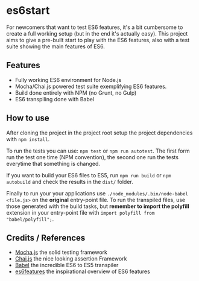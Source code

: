 # es6start

For newcomers that want to test ES6 features, it's a bit cumbersome to create a full working setup (but in the end it's actually easy). This project aims to give a pre-built start to play with the ES6 features, also with a test suite showing the main features of ES6.

## Features

- Fully working ES6 environment for Node.js
- Mocha/Chai.js powered test suite exemplifying ES6 features.
- Build done entirely with NPM (no Grunt, no Gulp)
- ES6 transpiling done with Babel

## How to use

After cloning the project in the project root setup the project dependencies with `npm install`.

To run the tests you can use: `npm test` or `npm run autotest`. The first form run the test one time (NPM convention), the second one run the tests everytime that something is changed.

If you want to build your ES6 files to ES5, run `npm run build` or `npm autobuild` and check the results in the `dist/` folder.

Finally to run your your applications use `./node_modules/.bin/node-babel <file.js>` on the **original** entry-point file. To run the transpiled files, use those generated with the build tasks, but **remember to import the polyfill** extension in your entry-point file with `import polyfill from "babel/polyfill";`.

## Credits / References

- [Mocha.js](http://mochajs.org/) the solid testing framework
- [Chai.js](http://chaijs.com/) the nice looking assertion Framework
- [Babel](https://babeljs.io/) the incredible ES6 to ES5 transpiler
- [es6features](https://github.com/lukehoban/es6features) the inspirational overview of ES6 features
